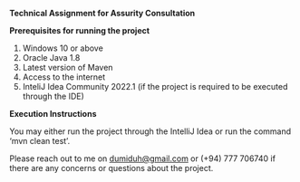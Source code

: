 **Technical Assignment for Assurity Consultation**

**Prerequisites for running the project**

1. Windows 10 or above
2. Oracle Java 1.8
3. Latest version of Maven
4. Access to the internet
5. InteliJ Idea Community 2022.1 (if the project is required to be executed through the IDE)

**Execution Instructions**

You may either run the project through the IntelliJ Idea or run the command ‘mvn clean test’.

Please reach out to me on dumiduh@gmail.com or (+94) 777 706740 if there are any concerns or questions about the project.
